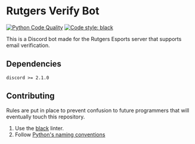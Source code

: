 # Rutgers Verify Bot
[![Python Code Quality](https://github.com/novialriptide/pygame_geometry/actions/workflows/black.yml/badge.svg)](https://github.com/rutgersesports/rutgersverifybot/actions/workflows/black.yml)
[![Code style: black](https://img.shields.io/badge/code%20style-black-000000.svg)](https://github.com/psf/black)

This is a Discord bot made for the Rutgers Esports server that supports email verification.

## Dependencies
```
discord >= 2.1.0
```

## Contributing
Rules are put in place to prevent confusion to future programmers that will eventually touch this repository.

1. Use the [black](https://github.com/psf/black) linter.
2. Follow [Python's naming conventions](https://peps.python.org/pep-0008/)
